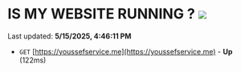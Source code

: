 # IS MY WEBSITE RUNNING ? [![](https://img.shields.io/static/v1?label=Sponsor&message=%E2%9D%A4&logo=GitHub&color=%23fe8e86)](https://github.com/sponsors/Youssef-Lehmam)

Last updated: **5/15/2025, 4:46:11 PM**

- `GET` [https://youssefservice.me](https://youssefservice.me) - **Up** (122ms)
